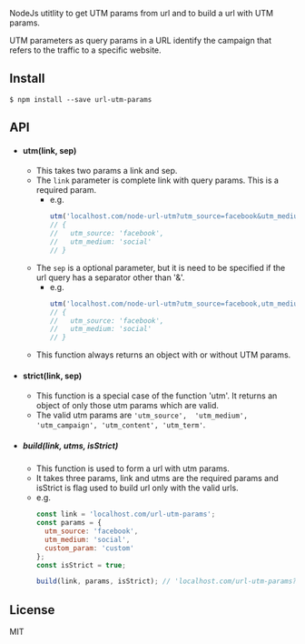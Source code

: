 NodeJs utitlity to get UTM params from url and to build a url with UTM params.

UTM parameters as query params in a URL identify the campaign that refers to the traffic to a specific website.

## Install
```
$ npm install --save url-utm-params
```
## API
- #### utm(link, sep)
  - This takes two params a link and sep.
  - The `link` parameter is complete link with query params. This is a required param.
    - e.g.
      ```javascript
      utm('localhost.com/node-url-utm?utm_source=facebook&utm_medium=social');
      // {
      //   utm_source: 'facebook',
      //   utm_medium: 'social'
      // }
      ```
  - The `sep` is a optional parameter, but it is need to be specified if the url query has a separator other than '&'.
    - e.g.
      ```javascript
      utm('localhost.com/node-url-utm?utm_source=facebook,utm_medium=social', ',');
      // {
      //   utm_source: 'facebook',
      //   utm_medium: 'social'
      // }
      ```
  - This function always returns an object with or without UTM params.

- #### strict(link, sep)
  - This function is a special case of the function 'utm'. It returns an object of only those utm params which are valid.
  - The valid utm params are `'utm_source',  'utm_medium', 'utm_campaign', 'utm_content', 'utm_term'`.

- ##### build(link, utms, isStrict)
  - This function is used to form a url with utm params.
  - It takes three params, link and utms are the required params and isStrict is flag used to build url only with the valid urls.
  - e.g.
    ```javascript
    const link = 'localhost.com/url-utm-params';
    const params = {
      utm_source: 'facebook',
      utm_medium: 'social',
      custom_param: 'custom'
    };
    const isStrict = true;

    build(link, params, isStrict); // 'localhost.com/url-utm-params?utm_source=facebook&utm_medium=social'
    ```

## License
MIT
